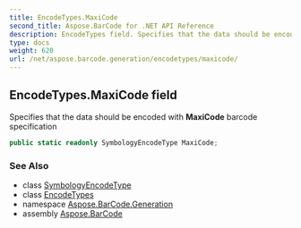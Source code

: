 ```yaml
---
title: EncodeTypes.MaxiCode
second_title: Aspose.BarCode for .NET API Reference
description: EncodeTypes field. Specifies that the data should be encoded with MaxiCode barcode specification
type: docs
weight: 620
url: /net/aspose.barcode.generation/encodetypes/maxicode/
---
```

## EncodeTypes.MaxiCode field

Specifies that the data should be encoded with **MaxiCode** barcode specification

```csharp
public static readonly SymbologyEncodeType MaxiCode;
```

### See Also

* class [SymbologyEncodeType](../../symbologyencodetype/)
* class [EncodeTypes](../)
* namespace [Aspose.BarCode.Generation](../../encodetypes/)
* assembly [Aspose.BarCode](../../../)


